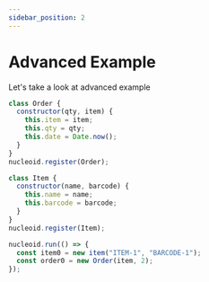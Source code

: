 ```yaml
---
sidebar_position: 2
---
```


# Advanced Example

Let's take a look at advanced example

```javascript
class Order {
  constructor(qty, item) {
    this.item = item;
    this.qty = qty;
    this.date = Date.now();
  }
}
nucleoid.register(Order);

class Item {
  constructor(name, barcode) {
    this.name = name;
    this.barcode = barcode;
  }
}
nucleoid.register(Item);

nucleoid.run(() => {
  const item0 = new item("ITEM-1", "BARCODE-1");
  const order0 = new Order(item, 2);
});
```
